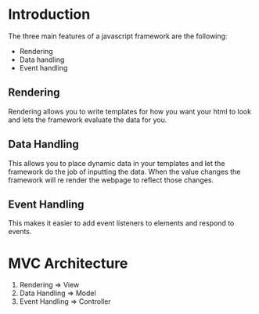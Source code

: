 # Introduction

The three main features of a javascript framework are the following:
- Rendering
- Data handling
- Event handling
## Rendering

Rendering allows you to write templates for how you want your html to look and lets the framework evaluate the data for you.
## Data Handling

This allows you to place dynamic data in your templates and let the framework do the job of inputting the data. When the value changes the framework will re render the webpage to reflect those changes.

## Event Handling

This makes it easier to add event listeners to elements and respond to events. 

# MVC Architecture

1. Rendering => View
2. Data Handling => Model
3. Event Handling => Controller
